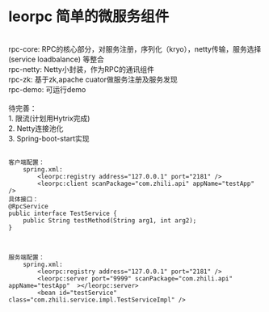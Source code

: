 # leorpc 简单的微服务组件
<br />
rpc-core: RPC的核心部分，对服务注册，序列化（kryo），netty传输，服务选择(service loadbalance) 等整合<br />
rpc-netty: Netty小封装，作为RPC的通讯组件 <br />
rpc-zk: 基于zk,apache cuator做服务注册及服务发现 <br />
rpc-demo: 可运行demo <br />
<br/>
待完善：<br />
1. 限流(计划用Hytrix完成)<br />
2. Netty连接池化<br />
3. Spring-boot-start实现<br />


<pre><code>
客户端配置：
    spring.xml:
        &ltleorpc:registry address="127.0.0.1" port="2181" /&gt
        &ltleorpc:client scanPackage="com.zhili.api" appName="testApp" /&gt
具体接口：
@RpcService
public interface TestService {
    public String testMethod(String arg1, int arg2);
}
    
</code></pre>

<pre><code>
服务端配置：
    spring.xml:
        &ltleorpc:registry address="127.0.0.1" port="2181" /&gt
        &ltleorpc:server port="9999" scanPackage="com.zhili.api" appName="testApp"  &gt&lt/leorpc:server&gt
        &ltbean id="testService" class="com.zhili.service.impl.TestServiceImpl" /&gt
</code></pre>

